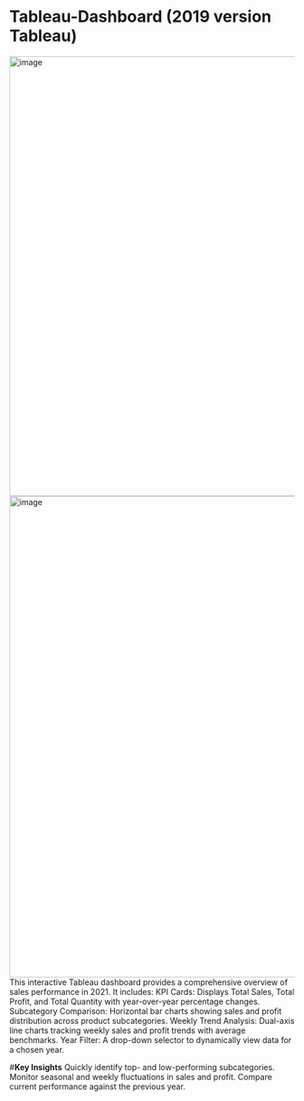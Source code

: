 # Tableau-Dashboard (2019 version Tableau)

<img width="1197" height="776" alt="image" src="https://github.com/user-attachments/assets/b1ab61e5-2247-4947-9af8-c4f39b8351c1" />
<img width="1487" height="849" alt="image" src="https://github.com/user-attachments/assets/8d1a24e2-e9d9-4e97-b1db-8aff9ecec18e" />
This interactive Tableau dashboard provides a comprehensive overview of sales performance in 2021.
It includes:
KPI Cards: Displays Total Sales, Total Profit, and Total Quantity with year-over-year percentage changes.
Subcategory Comparison: Horizontal bar charts showing sales and profit distribution across product subcategories.
Weekly Trend Analysis: Dual-axis line charts tracking weekly sales and profit trends with average benchmarks.
Year Filter: A drop-down selector to dynamically view data for a chosen year.


#**Key Insights**
Quickly identify top- and low-performing subcategories.
Monitor seasonal and weekly fluctuations in sales and profit.
Compare current performance against the previous year.

